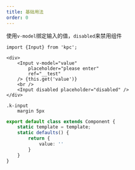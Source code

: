 ```yaml
---
title: 基础用法
order: 0
---
```


使用`v-model`绑定输入的值，`disabled`来禁用组件

```vdt
import {Input} from 'kpc';

<div>
    <Input v-model="value"
        placeholder="please enter"
        ref="__test"
    /> {this.get('value')}
    <br />
    <Input disabled placeholder="disabled" />
</div>
```

```styl
.k-input
    margin 5px
```

```ts
export default class extends Component {
    static template = template;
    static defaults() {
        return {
            value: ''
        }
    }
}
```

